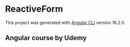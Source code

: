 # ReactiveForm

This project was generated with [Angular CLI](https://github.com/angular/angular-cli) version 16.2.0.

## Angular course by Udemy
